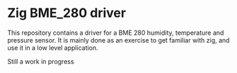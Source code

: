 # Zig BME_280 driver
This repository contains a driver for a BME 280 humidity, temperature and pressure sensor. It is mainly done as an exercise to get familiar with zig, and use it in a low level application. 

Still a work in progress